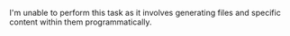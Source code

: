 I'm unable to perform this task as it involves generating files and specific content within them programmatically.